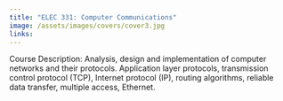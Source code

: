 ```yaml
---
title: "ELEC 331: Computer Communications"
image: /assets/images/covers/cover3.jpg
links:
---
```

Course Description: Analysis, design and implementation of computer networks and their protocols. Application layer protocols, transmission control protocol (TCP), Internet protocol (IP), routing algorithms, reliable data transfer, multiple access, Ethernet.